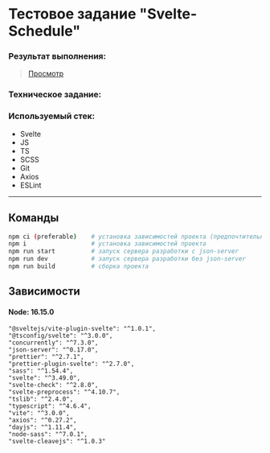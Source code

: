 # Тестовое задание "Svelte-Schedule"

### Результат выполнения:

> [Просмотр](https://svelte-app-schedule.netlify.app/)

### Техническое задание:

### Используемый стек:

- Svelte
- JS
- TS
- SCSS
- Git
- Axios
- ESLint

---

## Команды

```bash
npm ci (preferable)    # установка зависимостей проекта (предпочтительный способ)
npm i                  # установка зависимостей проекта
npm run start          # запуск сервера разработки с json-server
npm run dev            # запуск сервера разработки без json-server
npm run build          # сборка проекта

```

## Зависимости
#### Node: 16.15.0 
    "@sveltejs/vite-plugin-svelte": "^1.0.1",
    "@tsconfig/svelte": "^3.0.0",
    "concurrently": "^7.3.0",
    "json-server": "^0.17.0",
    "prettier": "^2.7.1",
    "prettier-plugin-svelte": "^2.7.0",
    "sass": "^1.54.4",
    "svelte": "^3.49.0",
    "svelte-check": "^2.8.0",
    "svelte-preprocess": "^4.10.7",
    "tslib": "^2.4.0",
    "typescript": "^4.6.4",
    "vite": "^3.0.0",
    "axios": "^0.27.2",
    "dayjs": "^1.11.4",
    "node-sass": "^7.0.1",
    "svelte-cleavejs": "^1.0.3"